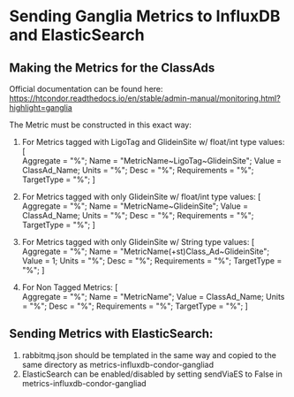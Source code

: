 # Sending Ganglia Metrics to InfluxDB and ElasticSearch

## Making the Metrics for the ClassAds

Official documentation can be found here:
	https://htcondor.readthedocs.io/en/stable/admin-manual/monitoring.html?highlight=ganglia

The Metric must be constructed in this exact way:

1. For Metrics tagged with LigoTag and GlideinSite w/ float/int type values:
[	
	Aggregate = "%";
	Name = "MetricName~LigoTag~GlideinSite";
	Value = ClassAd_Name;
	Units = "%";
	Desc = "%";
	Requirements = "%";
	TargetType = "%";
]

1. For Metrics tagged with only GlideinSite w/ float/int type values:
[	
	Aggregate = "%";
	Name = "MetricName~GlideinSite";
	Value = ClassAd_Name;
	Units = "%";
	Desc = "%";
	Requirements = "%";
	TargetType = "%";
]

1. For Metrics tagged with only GlideinSite w/ String type values:
[	
	Aggregate = "%";
	Name = "MetricName(+st)Class_Ad~GlideinSite";
	Value = 1;
	Units = "%";
	Desc = "%";
	Requirements = "%";
	TargetType = "%";
]

1. For Non Tagged Metrics:
[	
	Aggregate = "%";
	Name = "MetricName";
	Value = ClassAd_Name;
	Units = "%";
	Desc = "%";
	Requirements = "%";
	TargetType = "%";
]

## Sending Metrics with ElasticSearch:
1. rabbitmq.json should be templated in the same way and copied to the same directory as metrics-influxdb-condor-gangliad
1. ElasticSearch can be enabled/disabled by setting sendViaES to False in metrics-influxdb-condor-gangliad
